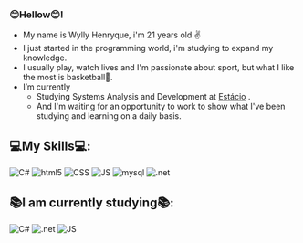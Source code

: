 ### 😊Hellow😊! 

- My name is Wylly Henryque, i'm 21 years old ✌️
- I just started in the programming world, i'm studying to expand my knowledge.
- I usually play, watch lives and I'm passionate about sport, but what I like the most is basketball🏀.
- I’m currently
  - Studying Systems Analysis and Development at <a href="https://estacio.br/inscricao/pos-ead" target="_blank">Estácio</a> .
  - And I'm waiting for an opportunity to work to show what I've been studying and learning on a daily basis.


## 💻My Skills💻:
<div style="display: inline_block">
<img aling="center" alt="C#" src="https://img.shields.io/badge/C%23-239120?style=for-the-badge&logo=c-sharp&logoColor=white"/>
<img aling="center" alt="html5" src="https://img.shields.io/badge/HTML5-E34F26?style=for-the-badge&logo=html5&logoColor=white"/>
<img aling="center" alt="CSS" src="https://img.shields.io/badge/CSS3-1572B6?style=for-the-badge&logo=css3&logoColor=white"/>
<img aling="center" alt="JS" src="https://img.shields.io/badge/JavaScript-323330?style=for-the-badge&logo=javascript&logoColor=F7DF1E"/>
<img aling="center" alt="mysql" src="https://img.shields.io/badge/MySQL-00000F?style=for-the-badge&logo=mysql&logoColor=white"/>
<img aling="center" alt=".net" src="https://img.shields.io/badge/.NET-5C2D91?style=for-the-badge&logo=.net&logoColor=white"/>

## 📚I am currently studying📚:
<div style="display: inline_block">
<img aling="center" alt="C#" src="https://img.shields.io/badge/C%23-239120?style=for-the-badge&logo=c-sharp&logoColor=white"/>
<img aling="center" alt=".net" src="https://img.shields.io/badge/.NET-5C2D91?style=for-the-badge&logo=.net&logoColor=white"/>
<img aling="center" alt="JS" src="https://img.shields.io/badge/JavaScript-323330?style=for-the-badge&logo=javascript&logoColor=F7DF1E"/>
